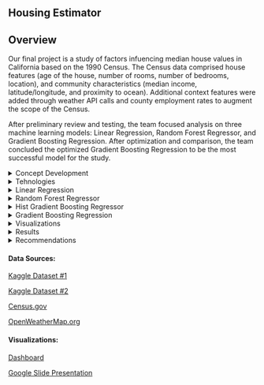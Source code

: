 
## Housing Estimator




## Overview
Our final project is a study of factors infuencing median house values in California based on the 1990 Census. The Census data comprised house features (age of the house, number of rooms, number of bedrooms, location), and community characteristics (median income, latitude/longitude, and proximity to ocean).  Additional context features were added through weather API calls and county employment rates to augment the scope of the Census.

After preliminary review and testing, the team focused analysis on three machine learning models: Linear Regression, Random Forest Regressor, and Gradient Boosting Regression.  After optimization and comparison, the team concluded the optimized Gradient Boosting Regression to be the most successful model for the study.


<details><summary>Concept Development</summary>

<p>
## Design Study
The design study followed 3 main steps:
 
- Identify question to be answered: which factors influence home values
- Identify target variable: median home values
- Identify model: GradientBoostingRegressor 

Data Selection Process
The team considered multiple factors to include in the study. In addition to the features above, the team researched availability of community crime statistics and economic indicators.  The deciding factor of whether to include more variables was based on the ease with which external data could be merged into the larger dataset.  To expedite the model development, the team decided to streamline the study process and focus on fewer variables.  The initial geographical range was decided to be California.
 
We will store our database on AWS. Our communication protocols include meeting twice a week via Google Meet on Monday and Wednesday before class, as well as additional meetings later in the week if needed. 


</p>
</details>

<details><summary>Tehnologies</summary>

<p>

</p>
</details>



 

<details><summary>Linear Regression</summary>

<p>

</p>
</details>


<details><summary>Random Forest Regressor</summary>

<p>



</p>
</details>




<details><summary>Hist Gradient Boosting Regressor</summary>

<p>

</p>
</details>


<details><summary>Gradient Boosting Regression</summary>

<p>

Enter infor here

</p>
</details>

<details><summary>Visualizations</summary>

<p>

![image](https://user-images.githubusercontent.com/98067116/183781913-c398ffbe-97f8-47a7-910e-74ae0a09246c.png)

</p>
</details>

<details><summary>Results</summary>

<p>

If editing, insert text here

</p>
</details>



<details><summary>Recommendations</summary>

<p>

If editing, insert text here


</p>
</details>



####  Data Sources:

[Kaggle Dataset #1](https://www.kaggle.com/datasets/camnugent/california-housing-prices)

[Kaggle Dataset #2](https://www.kaggle.com/datasets/camnugent/california-housing-feature-engineering?select=cal_populations_city.csv)

[Census.gov](https://api.census.gov/data/1990/cbp?get=GEO_TTL,EMP,ESTAB&for=county:*&in=state:06&key=)

[OpenWeatherMap.org](http://api.openweathermap.org/data/2.5/weather?units=Imperial&APPID=)

#### Visualizations: 

[Dashboard](https://public.tableau.com/views/Housing_Estimator/Housing_Estimator?:language=en-US&:display_count=n&:origin=viz_share_link)

[Google Slide Presentation](https://docs.google.com/presentation/d/1T7_yxJK3ywl04BYXVCxGlF-N4pR6hri29zj-ifyfONc/edit#slide=id.p)
